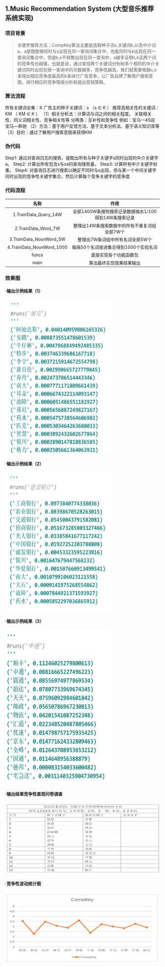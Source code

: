 ## 1.Music Recommendation System (大型音乐推荐系统实现)

### 项目背景
>  关键字推荐方法：CompKey算法主要是选取种子词s,关键词k,以及中介词a，a是既能够同时与s出现在同一查询词集合中，也能同时与k出现在同一查询词集合中，但是k,s不频繁出现在同一查询中，a越多证明s,k这两个词的竞争性也越强，也就是说，通过查找两个关键词分别和多个相同的中介关键词同时出现在统一查询中的次数越多，竞争性越高，我们就需要根据s,a来得出相应竞争度最高的k来进行广告竞争，让广告品牌了解用户搜索意图，进行相应的竞争情报分析和提出营销策略。

### 算法流程
所有关键词全集：K
广告主的种子关键词：s （s ∈ K ）
推荐高相关性的关键词：KM （ KM ∈ K ）
（1）相关分析法：计算词与词之间的相关程度。
       关联相关性、同义词相关性、竞争相关性等
        分两类：互补性和竞争性
                      例如：宝马—4S店
                                  宝马—奔驰
（2）方法：基于用户反馈方法、基于文本分析法、基于语义知识库等
（3）目的：通过了解用户搜索意图来获得KM 

### 伪代码
Step1: 通过对查询日志的搜索，提取出所有与种子关键字s同时出现的中介关键字a。
Step2: 计算出所有包含s与sa的查询搜索量。
Step3: 计算所有中介关键字权重。
Step4: 对查询日志进行搜索以确定不同时与s出现，但与某一个中间关键字同时出现的竞争性关键字集合，然后计算每个竞争关键字的竞争度

  
### 代码流程
|名称|作用|
|:-------------:|:-------------:|
|1.TrainData_Query_14W|全部1400W条搜狗搜索记录数据缩水1/100得到14W条搜索记录|
|2.TrainData_Word_7W|整理出14W条搜索数据中的所有不重复词组全部7W个|
|3.TrainData_NounWord_5W|整理出7W条词组中所有名词全部5W个|
|4.TrainData_NounWord_1000|每隔50个名词放进集合得到1000个实验名词|
|funcs|底层实现各个功能函数包|
|main|算法最终实现效果结果输出|

### 效果图
#### ·输出示例结果（1）
<img width="350" height="500" src="./images/result1.png"/>

#### ·输出示例结果（2）
<img width="350" height="450" src="./images/result2.png"/>

#### ·输出示例结果（3）
<img width="350" height="500" src="./images/result3.png"/>

#### ·输出结果竞争性直观问卷调查
<img width="600" height="230" src="./images/ask.png"/>

#### ·竞争性波动统计图
<img width="600" height="230" src="./images/statistics.png"/>

